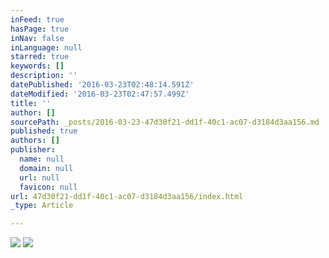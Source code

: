 ```yaml
---
inFeed: true
hasPage: true
inNav: false
inLanguage: null
starred: true
keywords: []
description: ''
datePublished: '2016-03-23T02:48:14.591Z'
dateModified: '2016-03-23T02:47:57.499Z'
title: ''
author: []
sourcePath: _posts/2016-03-23-47d30f21-dd1f-40c1-ac07-d3184d3aa156.md
published: true
authors: []
publisher:
  name: null
  domain: null
  url: null
  favicon: null
url: 47d30f21-dd1f-40c1-ac07-d3184d3aa156/index.html
_type: Article

---
```

![](https://the-grid-user-content.s3-us-west-2.amazonaws.com/700e58aa-f4df-4ab8-a479-536ce901479b.png)
![](https://the-grid-user-content.s3-us-west-2.amazonaws.com/e5a0225c-e47b-40cf-9cfa-236dca191cec.gif)